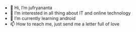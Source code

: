 - 👋 Hi, I’m jufryananta
- 👀 I’m interested in all thing about IT and online technology
- 🌱 I’m currently learning android
- 📫 How to reach me, just send me a letter full of love

<!---
jufry-a/jufry-a is a ✨ special ✨ repository because its `README.md` (this file) appears on your GitHub profile.
You can click the Preview link to take a look at your changes.
--->
